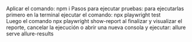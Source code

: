 Aplicar el comando: npm i
Pasos para ejecutar pruebas:
para ejecutarlas primero en la terminal  ejecutar el comando:  npx playwright test  
Luego el comando npx playwright show-report
al finalizar y visualizar el reporte, cancelar la ejecución o abrir una nueva consola y ejecutar: allure serve allure-results